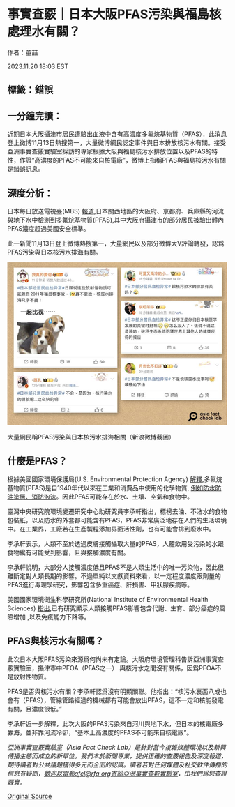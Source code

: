 # 事實查覈｜日本大阪PFAS污染與福島核處理水有關？

作者：董喆

2023.11.20 18:03 EST

## 標籤：錯誤

## 一分鐘完讀：

近期日本大阪攝津市居民遭驗出血液中含有高濃度多氟烷基物質（PFAS），此消息登上微博11月13日熱搜第一，大量微博網民認定事件與日本排放核污水有關。接受亞洲事實查覈實驗室採訪的專家根據大阪與福島核污水排放位置以及PFAS的特性，作證“高濃度的PFAS不可能來自核電廠”，微博上指稱PFAS與福島核污水有關是錯誤訊息。

## 深度分析：

日本每日放送電視臺(MBS) [報道](https://www.mbs.jp/news/kansainews/20231112/GE00053568.shtml),日本關西地區的大阪府、京都府、兵庫縣的河流與地下水中檢測到多氟烷基物質(PFAS),其中大阪府攝津市的部分居民被驗出體內PFAS濃度超過美國安全標準。

此一新聞11月13日登上微博熱搜第一，大量網民以及部分微博大V評論轉發，認爲PFAS污染與日本核污水排海有關。

![大量網民稱PFAS污染與日本核污水排海相關（新浪微博截圖）](images/46J4DZQJ3IBYUN2HCXBPLM26SE.png)

大量網民稱PFAS污染與日本核污水排海相關（新浪微博截圖）

## 什麼是PFAS？

根據美國國家環境保護局(U.S. Environmental Protection Agency) [解釋](https://www.epa.gov/system/files/documents/2023-10/final-virtual-pfas-explainer-508.pdf),多氟烷基物質(PFAS)是自1940年代以來在工業和消費品中使用的化學物質, [例如防水防油塗層、消防泡沫](https://www.epa.gov/pfas/pfas-explained)。因此PFAS可能存在於水、土壤、空氣和食物中。

臺灣中央研究院環境變遷研究中心助研究員李承軒指出，標榜去油、不沾水的食物包裝紙，以及防水的外套都可能含有PFAS，PFAS非常廣泛地存在人們的生活環境中。在工業界，工廠若在生產製程添加界面活性劑，也有可能會排到廢水中。

李承軒表示，人類不至於透過皮膚接觸攝取大量的PFAS，人體飲用受污染的水跟食物纔有可能受到影響，且與接觸濃度有關。

李承軒說明，大部分人接觸濃度低且PFAS不是人類生活中的唯一污染物，因此很難斷定對人類長期的影響。不過單純以文獻資料來看，以一定程度濃度跟劑量的PFAS進行毒理學研究，影響包含多重癌症、肝損害、甲狀腺疾病等。

美國國家環境衛生科學研究所(National Institute of Environmental Health Sciences) [指出](https://www.niehs.nih.gov/health/topics/agents/pfc/index.cfm#footnote2),已有研究顯示人類接觸PFAS影響包含代謝、生育、部分癌症的風險增加 ,以及免疫能力下降等。

## PFAS與核污水有關嗎？

此次日本大阪PFAS污染來源爲何尚未有定論。大阪府環境管理科告訴亞洲事實查覈實驗室，攝津市中PFOA（PFAS之一） 與核污水之間沒有關係，因爲PFOA不是放射性物質。

PFAS是否與核污水有關？李承軒認爲沒有明顯關聯。他指出：“核污水裏面八成也會有（PFAS），管線管路經過的機械都有可能會放出PFAS，這不一定和核能發電有關，且濃度很低。”

李承軒近一步解釋，此次大阪的PFAS污染來自河川與地下水，但日本的核電廠多靠海，並非靠河流冷卻，“基本上高濃度的PFAS不可能來自核電廠”。

*亞洲事實查覈實驗室（Asia Fact Check Lab）是針對當今複雜媒體環境以及新興傳播生態而成立的新單位。我們本於新聞專業，提供正確的查覈報告及深度報道，期待讀者對公共議題獲得多元而全面的認識。讀者若對任何媒體及社交軟件傳播的信息有疑問，歡迎以電郵afcl@rfa.org寄給亞洲事實查覈實驗室，由我們爲您查證覈實。*



[Original Source](https://www.rfa.org/mandarin/shishi-hecha/hc-11202023180002.html)